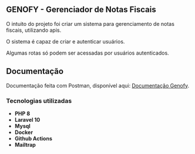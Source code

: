 ## GENOFY - Gerenciador de Notas Fiscais

O intuito do projeto foi criar um sistema para gerenciamento de notas fiscais, utilizando apis.

O sistema é capaz de criar e autenticar usuários.

Algumas rotas só podem ser acessadas por usuários autenticados.

## Documentação

Documentação feita com Postman, disponível aqui:  [Documentação Genofy](https://documenter.getpostman.com/view/10576832/2s9YeHbBG).

### Tecnologias utilizadas

- **PHP 8**
- **Laravel 10**
- **Mysql**
- **Docker**
- **Github Actions**
- **Mailtrap**